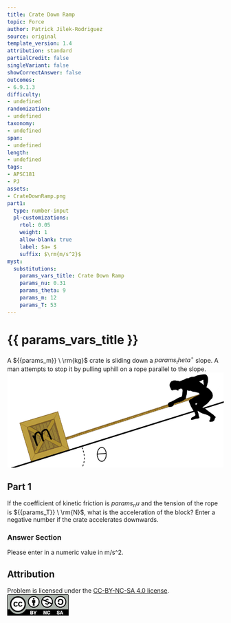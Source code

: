 ```yaml
---
title: Crate Down Ramp
topic: Force
author: Patrick Jilek-Rodriguez
source: original
template_version: 1.4
attribution: standard
partialCredit: false
singleVariant: false
showCorrectAnswer: false
outcomes:
- 6.9.1.3
difficulty:
- undefined
randomization:
- undefined
taxonomy:
- undefined
span:
- undefined
length:
- undefined
tags:
- APSC181
- PJ
assets:
- CrateDownRamp.png
part1:
  type: number-input
  pl-customizations:
    rtol: 0.05
    weight: 1
    allow-blank: true
    label: $a= $
    suffix: $\rm{m/s^2}$
myst:
  substitutions:
    params_vars_title: Crate Down Ramp
    params_nu: 0.31
    params_theta: 9
    params_m: 12
    params_T: 53
---
```

# {{ params_vars_title }}
A ${{params_m}} \ \rm{kg}$ crate is sliding down a ${{params_theta}}^{\circ}$ slope. A man attempts to stop it by pulling uphill on a rope parallel to the slope.
<img src="CrateDownRamp.png" width=800 alt="A man pulling a crate up a slope using a rope." >

## Part 1

If the coefficient of kinetic friction is ${{params_nu}}$ and the tension of the rope is ${{params_T}} \ \rm{N}$, what is the acceleration of the block?
Enter a negative number if the crate accelerates downwards.

### Answer Section

Please enter in a numeric value in m/s^2.

## Attribution

Problem is licensed under the [CC-BY-NC-SA 4.0 license](https://creativecommons.org/licenses/by-nc-sa/4.0/).<br> ![The Creative Commons 4.0 license requiring attribution-BY, non-commercial-NC, and share-alike-SA license.](https://raw.githubusercontent.com/firasm/bits/master/by-nc-sa.png)